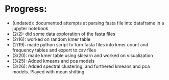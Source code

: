 # Progress:
- (undated): documented attempts at parsing fasta file into dataframe in a jupyter notebook
- (2/2): did some data exploration of the fasta files
- (2/16): worked on random kmer table 
- (2/19): made python script to turn fasta files into kmer count and frequency tables and export to csv files
- (3/20): made kmer table using sklearn and worked on visualization
- (3/25): Added kmeans and pca models
- (3/26): Added spectral clustering, and furthered kmeans and pca models. Played with mean shifting.
